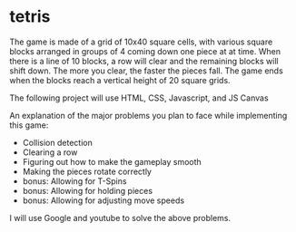 # tetris

The game is made of a grid of 10x40 square cells, with various square blocks arranged in groups of 4 coming down one piece at at time. When there is a line of 10 blocks, a row will clear and the remaining blocks will shift down. The more you clear, the faster the pieces fall. The game ends when the blocks reach a vertical height of 20 square grids.

The following project will use HTML, CSS, Javascript, and JS Canvas

An explanation of the major problems you plan to face while implementing this game:
* Collision detection
* Clearing a row
* Figuring out how to make the gameplay smooth
* Making the pieces rotate correctly
* bonus: Allowing for T-Spins
* bonus: Allowing for holding pieces
* bonus: Allowing for adjusting move speeds

I will use Google and youtube to solve the above problems.
